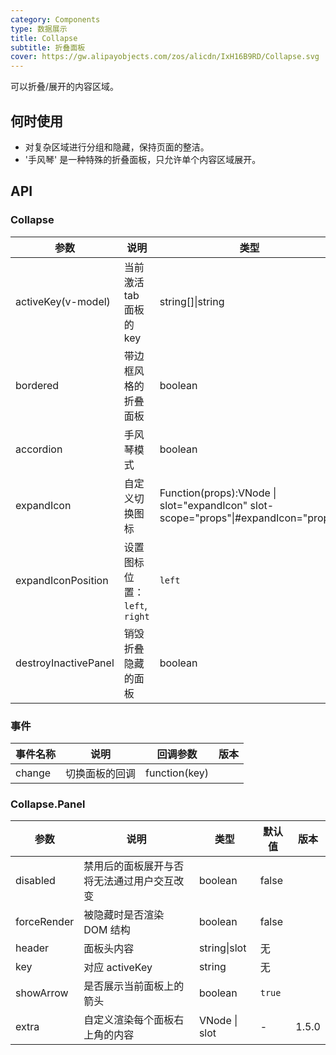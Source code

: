 ```yaml
---
category: Components
type: 数据展示
title: Collapse
subtitle: 折叠面板
cover: https://gw.alipayobjects.com/zos/alicdn/IxH16B9RD/Collapse.svg
---
```


可以折叠/展开的内容区域。

## 何时使用

- 对复杂区域进行分组和隐藏，保持页面的整洁。
- '手风琴' 是一种特殊的折叠面板，只允许单个内容区域展开。

## API

### Collapse

| 参数 | 说明 | 类型 | 默认值 | 版本 |
| --- | --- | --- | --- | --- |
| activeKey(v-model) | 当前激活 tab 面板的 key | string\[]\|string | 默认无，accordion 模式下默认第一个元素 |  |
| bordered | 带边框风格的折叠面板 | boolean | `true` |  |
| accordion | 手风琴模式 | boolean | `false` |  |
| expandIcon | 自定义切换图标 | Function(props):VNode \| slot="expandIcon" slot-scope="props"\|#expandIcon="props" |  |
| expandIconPosition | 设置图标位置： `left`, `right` | `left` | - | 1.5.0 |
| destroyInactivePanel | 销毁折叠隐藏的面板 | boolean | `false` |  |

### 事件

| 事件名称 | 说明           | 回调参数      | 版本 |
| -------- | -------------- | ------------- | ---- |
| change   | 切换面板的回调 | function(key) |      |

### Collapse.Panel

| 参数        | 说明                                       | 类型          | 默认值 | 版本  |
| ----------- | ------------------------------------------ | ------------- | ------ | ----- |
| disabled    | 禁用后的面板展开与否将无法通过用户交互改变 | boolean       | false  |       |
| forceRender | 被隐藏时是否渲染 DOM 结构                  | boolean       | false  |       |
| header      | 面板头内容                                 | string\|slot  | 无     |       |
| key         | 对应 activeKey                             | string        | 无     |       |
| showArrow   | 是否展示当前面板上的箭头                   | boolean       | `true` |       |
| extra       | 自定义渲染每个面板右上角的内容             | VNode \| slot | -      | 1.5.0 |
